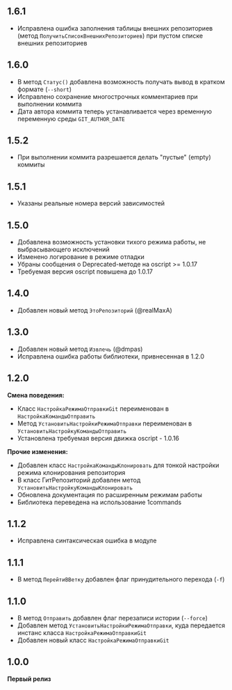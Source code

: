 ## 1.6.1

* Исправлена ошибка заполнения таблицы внешних репозиториев (метод `ПолучитьСписокВнешнихРепозиториев`) при пустом списке внешних репозиториев

## 1.6.0

* В метод `Статус()` добавлена возможность получать вывод в кратком формате (`--short`)
* Исправлено сохранение многострочных комментариев при выполнении коммита
* Дата автора коммита теперь устанавливается через временную переменную среды `GIT_AUTHOR_DATE`

## 1.5.2

* При выполнении коммита разрешается делать "пустые" (empty) коммиты

## 1.5.1

* Указаны реальные номера версий зависимостей

## 1.5.0

* Добавлена возможность установки тихого режима работы, не выбрасывающего исключений
* Изменено логирование в режиме отладки
* Убраны сообщения о Deprecated-методе на oscript >= 1.0.17
* Требуемая версия oscript повышена до 1.0.17

## 1.4.0

* Добавлен новый метод `ЭтоРепозиторий` (@realMaxA)

## 1.3.0

* Добавлен новый метод `Извлечь` (@dmpas)
* Исправлена ошибка работы библиотеки, привнесенная в 1.2.0 

## 1.2.0

**Смена поведения:**
    
* Класс `НастройкаРежимаОтправкиGit` переименован в `НастройкаКомандыОтправить`
* Метод `УстановитьНастройкиРежимаОтправки` переименован в `УстановитьНастройкуКомандыОтправить`
* Установлена требуемая версия движка oscript - 1.0.16

**Прочие изменения:**

* Добавлен класс `НастройкаКомандыКлонировать` для тонкой настройки режима клонирования репозитория
* В класс ГитРепозиторий добавлен метод `УстановитьНастройкуКомандыКлонировать`
* Обновлена документация по расширенным режимам работы
* Библиотека переведена на использование 1commands

## 1.1.2

* Исправлена синтаксическая ошибка в модуле

## 1.1.1

* В метод `ПерейтиВВетку` добавлен флаг принудительного перехода (`-f`)

## 1.1.0

* В метод `Отправить` добавлен флаг перезаписи истории (`--force`)
* Добавлен метод `УстановитьНастройкиРежимаОтправки`, куда передается инстанс класса `НастройкаРежимаОтправкиGit`
* Добавлен новый класс `НастройкаРежимаОтправкиGit`

## 1.0.0

**Первый релиз**
